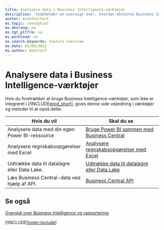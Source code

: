 ```yaml
---
title: Analysere data i Business Intelligence-værktøjer
description: 'Indeholder en oversigt over, hvordan eksterne Business Intelligence-værktøjer kan interagere med Business Central-data.'
author: brentholtorf
ms.topic: conceptual
ms.devlang: na
ms.tgt_pltfrm: na
ms.workload: na
ms.search.keywords: feature overview
ms.date: 02/03/2022
ms.author: bholtorf
---
```

# <a name="analyze-data-in-business-intelligence-tools"></a>Analysere data i Business Intelligence-værktøjer

Hvis du foretrækker at bruge Business Intelligence-værktøjer, som ikke er integreret i [!INCLUDE[prod_short](includes/prod_short.md)], gives denne side vejledning i værktøjer og metoder til at opnå dette.

| Hvis du vil | Skal du se |
| --- | --- |
|Analysere data med din egen Power BI-ressource| [Bruge Power BI sammen med Business Central](admin-powerbi.md) |
|Analysere regnskabsopgørelser med Excel| [Analysere regnskabsopgørelser med Excel](finance-analyze-excel.md) |
|Udtrække data til datalagre eller Data Lake. |[Udtrække data til datalagre eller Data Lake](/dynamics365/business-central/dev-itpro/performance/performance-developer#efficient-extracts-to-data-lakes-or-data-warehouses)|
|Læs Business Central-data ved hjælp af API.| [Business Central API](/dynamics365/business-central/dev-itpro/api-reference/v2.0/)|

## <a name="see-also"></a>Se også

[Oversigt over Business Intelligence og rapportering](reports-use-reports.md)


[!INCLUDE[footer-include](includes/footer-banner.md)]
